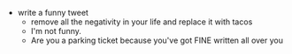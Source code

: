 - write a funny tweet
	- remove all the negativity in your life and replace it with tacos
	- I'm not funny.
	- Are you a parking ticket because you've got FINE written all over you